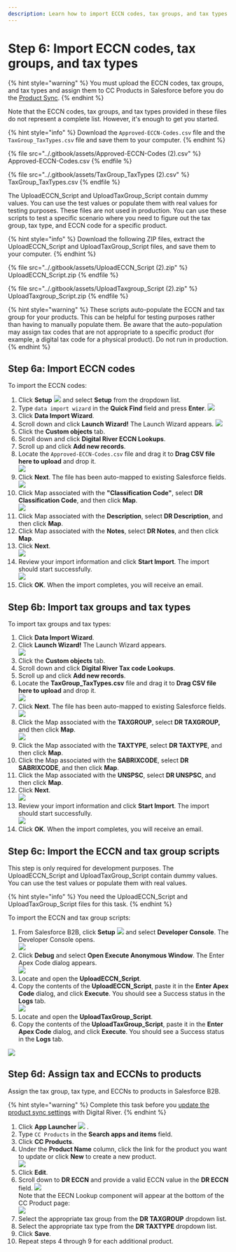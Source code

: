 ```yaml
---
description: Learn how to import ECCN codes, tax groups, and tax types.
---
```


# Step 6: Import ECCN codes, tax groups, and tax types

{% hint style="warning" %}
You must upload the ECCN codes, tax groups, and tax types and assign them to CC Products in Salesforce before you do the [Product Sync](step-7.-update-the-product-sync-settings.md).
{% endhint %}

Note that the ECCN codes, tax groups, and tax types provided in these files do not represent a complete list. However, it's enough to get you started.

{% hint style="info" %}
Download the `Approved-ECCN-Codes.csv` file and the `TaxGroup_TaxTypes.csv` file and save them to your computer.
{% endhint %}

{% file src="../.gitbook/assets/Approved-ECCN-Codes (2).csv" %}
Approved-ECCN-Codes.csv
{% endfile %}

{% file src="../.gitbook/assets/TaxGroup_TaxTypes (2).csv" %}
TaxGroup\_TaxTypes.csv
{% endfile %}

The UploadECCN\_Script and UploadTaxGroup\_Script contain dummy values. You can use the test values or populate them with real values for testing purposes. These files are not used in production. You can use these scripts to test a specific scenario where you need to figure out the tax group, tax type, and ECCN code for a specific product.

{% hint style="info" %}
Download the following ZIP files, extract the UploadECCN\_Script and UploadTaxGroup\_Script files, and save them to your computer.
{% endhint %}

{% file src="../.gitbook/assets/UploadECCN_Script (2).zip" %}
UploadECCN\_Script.zip
{% endfile %}

{% file src="../.gitbook/assets/UploadTaxgroup_Script (2).zip" %}
UploadTaxgroup\_Script.zip
{% endfile %}

{% hint style="warning" %}
These scripts auto-populate the ECCN and tax group for your products. This can be helpful for testing purposes rather than having to manually populate them. Be aware that the auto-population may assign tax codes that are not appropriate to a specific product (for example, a digital tax code for a physical product). Do not run in production.
{% endhint %}

## Step 6a: Import ECCN codes

To import the ECCN codes:

1. Click **Setup** ![](<../.gitbook/assets/setupicon (8) (3).png>) and select **Setup** from the dropdown list.
2. Type `data import wizard` in the **Quick Find** field and press **Enter**. ![](<../.gitbook/assets/Install DR B2B API Connector16.png>)​
3. Click **Data Import Wizard**.
4. Scroll down and click **Launch Wizard!** The Launch Wizard appears. ![](../.gitbook/assets/install-dr-b2b-api-connector23.png)
5. Click the **Custom objects** tab.
6. Scroll down and click **Digital River ECCN Lookups**.
7. Scroll up and click **Add new records**.
8. Locate the `Approved-ECCN-Codes.csv` file and drag it to **Drag CSV file here to upload** and drop it.\
   ![](<../.gitbook/assets/Install DR B2B API Connector18.png>)
9. Click **Next**. The file has been auto-mapped to existing Salesforce fields. ![](<../.gitbook/assets/Install DR B2B API Connector19.png>)
10. Click Map associated with the **"Classification Code"**, select **DR Classification Code**, and then click **Map**. \
    ![](<../.gitbook/assets/Install DR B2B API Connector20.png>)
11. Click Map associated with the **Description**, select **DR Description**, and then click **Map**.
12. Click Map associated with the **Notes**, select **DR Notes**, and then click **Map**.
13. Click **Next**. \
    ![](<../.gitbook/assets/Install DR B2B API Connector21.png>)
14. Review your import information and click **Start Import**. The import should start successfully.\
    ![](<../.gitbook/assets/Install DR B2B API Connector22.png>)
15. Click **OK**. When the import completes, you will receive an email.

## Step 6b: Import tax groups and tax types <a href="#step-5b-import-tax-groups-and-tax-types" id="step-5b-import-tax-groups-and-tax-types"></a>

To import tax groups and tax types:

1. Click **Data Import Wizard**.
2. Click **Launch Wizard!** The Launch Wizard appears. \
   ![](<../.gitbook/assets/Install DR B2B API Connector23.png>)
3. Click the **Custom objects** tab.
4. Scroll down and click **Digital River Tax code Lookups**.
5. Scroll up and click **Add new records**.
6. Locate the **TaxGroup\_TaxTypes.csv** file and drag it to **Drag CSV file here to upload** and drop it.\
   ![](<../.gitbook/assets/Install DR B2B API Connector24.png>)
7. Click **Next**. The file has been auto-mapped to existing Salesforce fields. ![](<../.gitbook/assets/Install DR B2B API Connector25.png>)
8. Click the Map associated with the **TAXGROUP**, select **DR TAXGROUP,** and then click **Map**.\
   ![](<../.gitbook/assets/Install DR B2B API Connector26.png>)
9. Click the Map associated with the **TAXTYPE**, select **DR TAXTYPE**, and then click **Map**.
10. Click the Map associated with the **SABRIXCODE**, select **DR SABRIXCODE**, and then click **Map**.
11. Click the Map associated with the **UNSPSC**, select **DR UNSPSC**, and then click **Map**.
12. Click **Next**. \
    ![](<../.gitbook/assets/Install DR B2B API Connector27.png>)
13. Review your import information and click **Start Import**. The import should start successfully.\
    ![](../.gitbook/assets/install-dr-b2b-api-connector22.png)
14. Click **OK**. When the import completes, you will receive an email.

## Step 6c: Import the ECCN and tax group scripts <a href="#step-5c-import-the-eccn-and-tax-group-scripts" id="step-5c-import-the-eccn-and-tax-group-scripts"></a>

This step is only required for development purposes. The UploadECCN\_Script and UploadTaxGroup\_Script contain dummy values. You can use the test values or populate them with real values.

{% hint style="info" %}
You need the UploadECCN\_Script and UploadTaxGroup\_Script files for this task.
{% endhint %}

To import the ECCN and tax group scripts:

1. From Salesforce B2B, click **Setup** ![](<../.gitbook/assets/setupicon (8) (7).png>) and select **Developer Console**. The Developer Console opens.\
   ![](<../.gitbook/assets/Install DR B2B API Connector29.png>)
2. &#x20;Click **Debug** and select **Open Execute Anonymous Window**. The Enter Apex Code dialog appears.\
   ![](<../.gitbook/assets/Install DR B2B API Connector30.png>)
3. Locate and open the **UploadECCN\_Script**.
4. Copy the contents of the **UploadECCN\_Script**, paste it in the **Enter Apex Code** dialog, and click **Execute**. You should see a Success status in the **Logs** tab. \
   ![](<../.gitbook/assets/Install DR B2B API Connector31.png>)
5. Locate and open the **UploadTaxGroup\_Script**.
6. Copy the contents of the **UploadTaxGroup\_Script**, paste it in the **Enter Apex Code** dialog, and click **Execute**. You should see a Success status in the **Logs** tab.

![](<../.gitbook/assets/Install DR B2B API Connector32.png>)

## Step 6**d**: Assign tax and ECCNs to products <a href="#step-5d-assign-tax-and-eccns-to-products" id="step-5d-assign-tax-and-eccns-to-products"></a>

Assign the tax group, tax type, and ECCNs to products in Salesforce B2B.

{% hint style="warning" %}
Complete this task before you [update the product sync settings](step-7.-update-the-product-sync-settings.md) with Digital River.
{% endhint %}

1. Click **App Launcher** ![](<../.gitbook/assets/applauncher (4) (2).png>) .
2. Type `CC Products` in the **Search apps and items** field.
3. Click **CC Products**.
4. Under the **Product Name** column, click the link for the product you want to update or click **New** to create a new product. \
   ![](<../.gitbook/assets/Install DR B2B API Connector34.png>)
5. Click **Edit**.
6. Scroll down to **DR ECCN** and provide a valid ECCN value in the **DR ECCN** field. ![](<../.gitbook/assets/Install DR B2B API Connector35.png>)\
   Note that the EECN Lookup component will appear at the bottom of the CC Product page:\
   ![](../.gitbook/assets/DR-ECCN-Code.png)&#x20;
7. Select the appropriate tax group from the **DR TAXGROUP** dropdown list.
8. Select the appropriate tax type from the **DR TAXTYPE** dropdown list.
9. Click **Save**.
10. Repeat steps 4 through 9 for each additional product.
